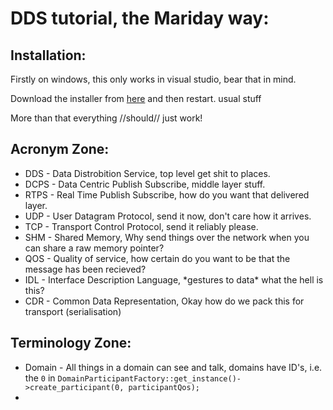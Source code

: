 # DDS tutorial, the Mariday way:

## Installation:

Firstly on windows, this only works in visual studio, bear that in mind.

Download the installer from [here](https://www.eprosima.com/product-download) and then restart. usual stuff

More than that everything //should// just work!

## Acronym Zone:


- DDS - Data Distrobition Service, top level get shit to places.
- DCPS - Data Centric Publish Subscribe, middle layer stuff.
- RTPS - Real Time Publish Subscribe, how do you want that delivered layer.
- UDP - User Datagram Protocol, send it now, don't care how it arrives.
- TCP - Transport Control Protocol, send it reliably please.
- SHM - Shared Memory, Why send things over the network when you can share a raw memory pointer?
- QOS - Quality of service, how certain do you want to be that the message has been recieved?
- IDL - Interface Description Language, \*gestures to data\* what the hell is this?
- CDR - Common Data Representation, Okay how do we pack this for transport (serialisation)


## Terminology Zone:

- Domain - All things in a domain can see and talk, domains have ID's, i.e. the `0` in `DomainParticipantFactory::get_instance()->create_participant(0, participantQos);`
- 